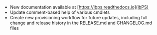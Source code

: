 - New documentation available at [https://ibps.readthedocs.io](ibPS)
- Update comment-based help of various cmdlets
- Create new provisioning workflow for future updates, including full change and release history in the RELEASE.md and CHANGELOG.md files